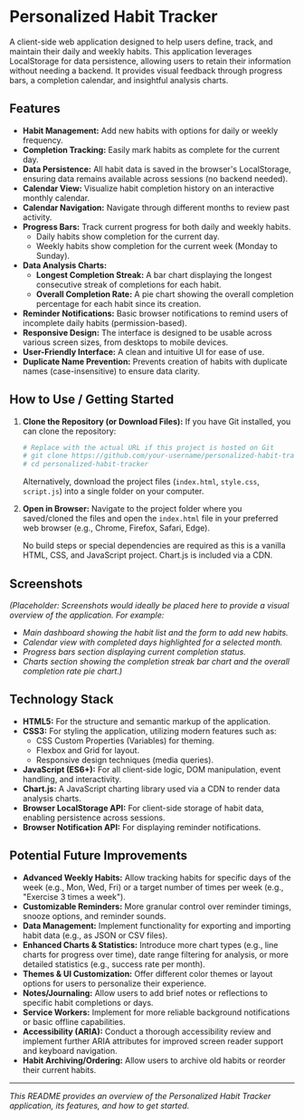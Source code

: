 # Personalized Habit Tracker

A client-side web application designed to help users define, track, and maintain their daily and weekly habits. This application leverages LocalStorage for data persistence, allowing users to retain their information without needing a backend. It provides visual feedback through progress bars, a completion calendar, and insightful analysis charts.

## Features

*   **Habit Management:** Add new habits with options for daily or weekly frequency.
*   **Completion Tracking:** Easily mark habits as complete for the current day.
*   **Data Persistence:** All habit data is saved in the browser's LocalStorage, ensuring data remains available across sessions (no backend needed).
*   **Calendar View:** Visualize habit completion history on an interactive monthly calendar.
*   **Calendar Navigation:** Navigate through different months to review past activity.
*   **Progress Bars:** Track current progress for both daily and weekly habits.
    *   Daily habits show completion for the current day.
    *   Weekly habits show completion for the current week (Monday to Sunday).
*   **Data Analysis Charts:**
    *   **Longest Completion Streak:** A bar chart displaying the longest consecutive streak of completions for each habit.
    *   **Overall Completion Rate:** A pie chart showing the overall completion percentage for each habit since its creation.
*   **Reminder Notifications:** Basic browser notifications to remind users of incomplete daily habits (permission-based).
*   **Responsive Design:** The interface is designed to be usable across various screen sizes, from desktops to mobile devices.
*   **User-Friendly Interface:** A clean and intuitive UI for ease of use.
*   **Duplicate Name Prevention:** Prevents creation of habits with duplicate names (case-insensitive) to ensure data clarity.

## How to Use / Getting Started

1.  **Clone the Repository (or Download Files):**
    If you have Git installed, you can clone the repository:
    ```bash
    # Replace with the actual URL if this project is hosted on Git
    # git clone https://github.com/your-username/personalized-habit-tracker.git
    # cd personalized-habit-tracker 
    ```
    Alternatively, download the project files (`index.html`, `style.css`, `script.js`) into a single folder on your computer.

2.  **Open in Browser:**
    Navigate to the project folder where you saved/cloned the files and open the `index.html` file in your preferred web browser (e.g., Chrome, Firefox, Safari, Edge).

    No build steps or special dependencies are required as this is a vanilla HTML, CSS, and JavaScript project. Chart.js is included via a CDN.

## Screenshots

*(Placeholder: Screenshots would ideally be placed here to provide a visual overview of the application. For example:*

*   *Main dashboard showing the habit list and the form to add new habits.*
*   *Calendar view with completed days highlighted for a selected month.*
*   *Progress bars section displaying current completion status.*
*   *Charts section showing the completion streak bar chart and the overall completion rate pie chart.)*

## Technology Stack

*   **HTML5:** For the structure and semantic markup of the application.
*   **CSS3:** For styling the application, utilizing modern features such as:
    *   CSS Custom Properties (Variables) for theming.
    *   Flexbox and Grid for layout.
    *   Responsive design techniques (media queries).
*   **JavaScript (ES6+):** For all client-side logic, DOM manipulation, event handling, and interactivity.
*   **Chart.js:** A JavaScript charting library used via a CDN to render data analysis charts.
*   **Browser LocalStorage API:** For client-side storage of habit data, enabling persistence across sessions.
*   **Browser Notification API:** For displaying reminder notifications.

## Potential Future Improvements

*   **Advanced Weekly Habits:** Allow tracking habits for specific days of the week (e.g., Mon, Wed, Fri) or a target number of times per week (e.g., "Exercise 3 times a week").
*   **Customizable Reminders:** More granular control over reminder timings, snooze options, and reminder sounds.
*   **Data Management:** Implement functionality for exporting and importing habit data (e.g., as JSON or CSV files).
*   **Enhanced Charts & Statistics:** Introduce more chart types (e.g., line charts for progress over time), date range filtering for analysis, or more detailed statistics (e.g., success rate per month).
*   **Themes & UI Customization:** Offer different color themes or layout options for users to personalize their experience.
*   **Notes/Journaling:** Allow users to add brief notes or reflections to specific habit completions or days.
*   **Service Workers:** Implement for more reliable background notifications or basic offline capabilities.
*   **Accessibility (ARIA):** Conduct a thorough accessibility review and implement further ARIA attributes for improved screen reader support and keyboard navigation.
*   **Habit Archiving/Ordering:** Allow users to archive old habits or reorder their current habits.

---
*This README provides an overview of the Personalized Habit Tracker application, its features, and how to get started.*
